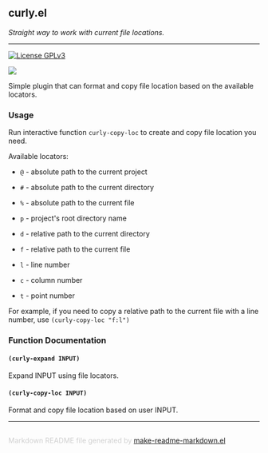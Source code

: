 ## curly.el
*Straight way to work with current file locations.*

---
[![License GPLv3](https://img.shields.io/badge/license-GPL_v3-green.svg)](http://www.gnu.org/licenses/gpl-3.0.html)

<img src="https://github.com/veelenga/bin/blob/master/curly.el/logo.png">

Simple plugin that can format and copy file location based on the available locators.

### Usage

Run interactive function `curly-copy-loc` to create and copy file location you need.

Available locators:

 * `@` - absolute path to the current project
 * `#` - absolute path to the current directory
 * `%` - absolute path to the current file

 * `p` - project's root directory name
 * `d` - relative path to the current directory
 * `f` - relative path to the current file

 * `l` - line number
 * `c` - column number
 * `t` - point number

For example, if you need to copy a relative path to the current file with a line
number, use `(curly-copy-loc "f:l")`

### Function Documentation


#### `(curly-expand INPUT)`

Expand INPUT using file locators.

#### `(curly-copy-loc INPUT)`

Format and copy file location based on user INPUT.

-----
<div style="padding-top:15px;color: #d0d0d0;">
Markdown README file generated by
<a href="https://github.com/mgalgs/make-readme-markdown">make-readme-markdown.el</a>
</div>
